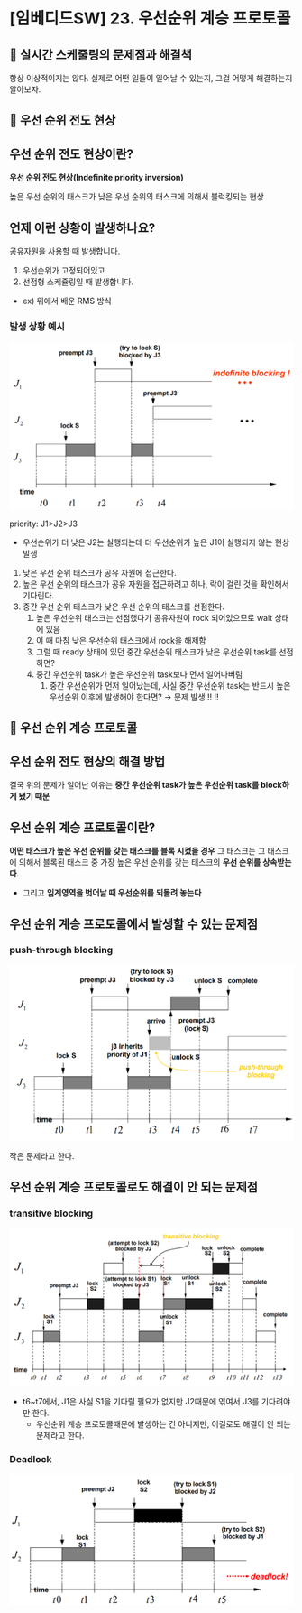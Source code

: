 # [임베디드SW] 23. 우선순위 계승 프로토콜

<aside>

# 💖 실시간 스케줄링의 문제점과 해결책

</aside>

항상 이상적이지는 않다. 실제로 어떤 일들이 일어날 수 있는지, 그걸 어떻게 해결하는지 알아보자.

<aside>

# 💖 우선 순위 전도 현상

</aside>

## 우선 순위 전도 현상이란?

<aside>

**우선 순위 전도 현상(Indefinite priority inversion)**

높은 우선 순위의 태스크가 낮은 우선 순위의 태스크에 의해서 블럭킹되는 현상

</aside>

## 언제 이런 상황이 발생하나요?

공유자원을 사용할 때 발생합니다.

1. 우선순위가 고정되어있고
2. 선점형 스케쥴링일 때 발생합니다.
- ex) 위에서 배운 RMS 방식

### 발생 상황 예시

![priority: J1>J2>J3](image%2051.png)

priority: J1>J2>J3

- 우선순위가 더 낮은 J2는 실행되는데 더 우선순위가 높은 J1이 실행되지 않는 현상 발생
1. 낮은 우선 순위 태스크가 공유 자원에 접근한다.
2. 높은 우선 순위의 태스크가 공유 자원을 접근하려고 하나, 락이 걸린 것을 확인해서 기다린다.
3. 중간 우선 순위 태스크가 낮은 우선 순위의 태스크를 선점한다.
    1. 높은 우선순위 태스크는 선점했다가 공유자원이 rock 되어있으므로 wait 상태에 있음
    2. 이 때 마침 낮은 우선순위 태스크에서 rock을 해제함
    3. 그럴 때 ready 상태에 있던 중간 우선순위 태스크가 낮은 우선순위 task를 선점하면?
    4. 중간 우선순위 task가 높은 우선순위 task보다 먼저 일어나버림
        1. 중간 우선순위가 먼저 일어났는데, 사실 중간 우선순위 task는 반드시 높은 우선순위 이후에 발생해야 한다면? → 문제 발생 !! !!

<aside>

# 💖 우선 순위 계승 프로토콜

</aside>

## 우선 순위 전도 현상의 해결 방법

결국 위의 문제가 일어난 이유는 **중간 우선순위 task가 높은 우선순위 task를 block하게 됐기 때문**

## 우선 순위 계승 프로토콜이란?

**어떤 태스크가 높은 우선 순위를 갖는 태스크를 블록 시켰을 경우** 그 태스크는 그 태스크에 의해서 블록된 태스크 중 가장 높은 우선 순위를 갖는 태스크의 **우선 순위를 상속받는다**.

- 그리고 **임계영역을 벗어날 때 우선순위를 되돌려 놓는다**

## 우선 순위 계승 프로토콜에서 발생할 수 있는 문제점

### push-through blocking

![image.png](image%2052.png)

작은 문제라고 한다.

## 우선 순위 계승 프로토콜로도 해결이 안 되는 문제점

### transitive blocking

![image.png](image%2053.png)

- t6~t7에서, J1은 사실 S1을 기다릴 필요가 없지만 J2때문에 엮여서 J3를 기다려야만 한다.
    - 우선순위 계승 프로토콜때문에 발생하는 건 아니지만, 이걸로도 해결이 안 되는 문제라고 한다.

### Deadlock

![image.png](image%2054.png)